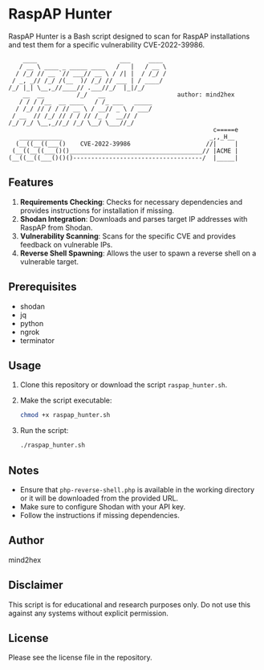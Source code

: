 # RaspAP Hunter

RaspAP Hunter is a Bash script designed to scan for RaspAP installations and test them for a specific vulnerability CVE-2022-39986.

```
    ____                       ___     ____ 
   / __ \ ____ _ _____ ____   /   |   / __ \
  / /_/ // __ `// ___// __ \ / /| |  / /_/ /
 / _, _// /_/ /(__  )/ /_/ // ___ | / ____/ 
/_/ |_| \__,_//____// .___//_/  |_|/_/      
    __  __         /_/   __                    author: mind2hex
   / / / /__  __ ____   / /_ ___   _____    
  / /_/ // / / // __ \ / __// _ \ / ___/    
 / __  // /_/ // / / // /_ /  __// /        
/_/ /_/ \__,_//_/ /_/ \__/ \___//_/         
                                                         c=====e
   ____________                                         _,,_H__
  (__((__((___()    CVE-2022-39986                     //|     |
 (__((__((___()()_____________________________________// |ACME |
(__((__((___()()()------------------------------------/  |_____|

```

## Features
1. **Requirements Checking**: Checks for necessary dependencies and provides instructions for installation if missing.
3. **Shodan Integration**: Downloads and parses target IP addresses with RaspAP from Shodan.
4. **Vulnerability Scanning**: Scans for the specific CVE and provides feedback on vulnerable IPs.
5. **Reverse Shell Spawning**: Allows the user to spawn a reverse shell on a vulnerable target.

## Prerequisites

- shodan
- jq
- python
- ngrok
- terminator

## Usage

1. Clone this repository or download the script `raspap_hunter.sh`.
2. Make the script executable:

    ```bash
    chmod +x raspap_hunter.sh
    ```

3. Run the script:

    ```bash
    ./raspap_hunter.sh
    ```

## Notes

- Ensure that `php-reverse-shell.php` is available in the working directory or it will be downloaded from the provided URL.
- Make sure to configure Shodan with your API key.
- Follow the instructions if missing dependencies.

## Author

mind2hex

## Disclaimer

This script is for educational and research purposes only. Do not use this against any systems without explicit permission.

## License

Please see the license file in the repository.